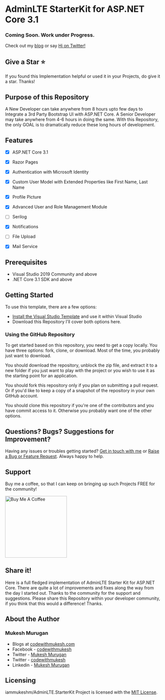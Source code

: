 # AdminLTE StarterKit for ASP.NET Core 3.1
### Coming Soon. Work under Progress.

Check out my [blog](https://www.codewithmukesh.com) or say [Hi on Twitter!](https://twitter.com/codewithmukesh)

## Give a Star ⭐️
If you found this Implementation helpful or used it in your Projects, do give it a star. Thanks!

## Purpose of this Repository
A New Developer can take anywhere from 8 hours upto few days to Integrate a 3rd Party Bootstrap UI with ASP.NET Core. 
A Senior Developer may take anywhere from 4-6 hours in doing the same.
With this Repository, the only GOAL is to dramatically reduce these long hours of development. 

## Features
- [x] ASP.NET Core 3.1 
- [x] Razor Pages
- [x] Authentication with Microsoft Identity
- [x] Custom User Model with Extended Properties like First Name, Last Name
- [x] Profile Picture
- [x] Advanced User and Role Management Module
- [ ] Serilog
- [x] Notifications
- [ ] File Upload
- [x] Mail Service


## Prerequisites
- Visual Studio 2019 Community and above
- .NET Core 3.1 SDK and above

## Getting Started
To use this template, there are a few options:

- [Install the Visual Studio Template](https://marketplace.visualstudio.com/items?itemName=MukeshMurugan.AdminLTEStarterKitAspNetCore) and use it within Visual Studio
- Download this Repository
I'll cover both options here.

### Using the GitHub Repository
To get started based on this repository, you need to get a copy locally. You have three options: fork, clone, or download. Most of the time, you probably just want to download.

You should download the repository, unblock the zip file, and extract it to a new folder if you just want to play with the project or you wish to use it as the starting point for an application.

You should fork this repository only if you plan on submitting a pull request. Or if you'd like to keep a copy of a snapshot of the repository in your own GitHub account.

You should clone this repository if you're one of the contributors and you have commit access to it. Otherwise you probably want one of the other options.


## Questions? Bugs? Suggestions for Improvement?
Having any issues or troubles getting started? [Get in touch with me](https://www.codewithmukesh.com/contact) or [Raise a Bug or Feature Request](https://github.com/iammukeshm/CleanArchitecture.WebApi/issues/new/choose). Always happy to help.

## Support
Buy me a coffee, so that I can keep on bringing up such Projects FREE for the community!

<a href="https://www.buymeacoffee.com/codewithmukesh" target="_blank"><img src="https://cdn.buymeacoffee.com/buttons/default-orange.png" alt="Buy Me A Coffee" width="200"  ></a>

## Share it!
Here is a full fledged implementation of AdminLTE Starter Kit for ASP.NET Core. There are quite a lot of improvements and fixes along the way from the day I started out. Thanks to the community for the support and suggestions.
Please share this Repository within your developer community, if you think that this would a difference! Thanks.

## About the Author
### Mukesh Murugan
- Blogs at [codewithmukesh.com](https://www.codewithmukesh.com)
- Facebook - [codewithmukesh](https://www.facebook.com/codewithmukesh)
- Twitter - [Mukesh Murugan](https://www.twitter.com/iammukeshm)
- Twitter - [codewithmukesh](https://www.twitter.com/codewithmukesh)
- Linkedin - [Mukesh Murugan](https://www.linkedin.com/in/iammukeshm/)

## Licensing
iammukeshm/AdminLTE.StarterKit Project is licensed with the [MIT License](https://github.com/iammukeshm/AdminLTE.StarterKit/blob/master/LICENSE).
